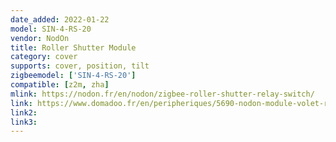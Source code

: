 ```yaml
---
date_added: 2022-01-22
model: SIN-4-RS-20
vendor: NodOn
title: Roller Shutter Module
category: cover
supports: cover, position, tilt
zigbeemodel: ['SIN-4-RS-20']
compatible: [z2m, zha]
mlink: https://nodon.fr/en/nodon/zigbee-roller-shutter-relay-switch/
link: https://www.domadoo.fr/en/peripheriques/5690-nodon-module-volet-roulant-zigbee-3700313925201.html
link2: 
link3: 
---
```

